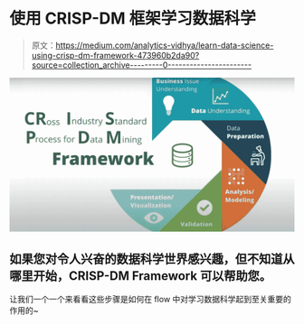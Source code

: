 # 使用 CRISP-DM 框架学习数据科学

> 原文：<https://medium.com/analytics-vidhya/learn-data-science-using-crisp-dm-framework-473960b2da90?source=collection_archive---------0----------------------->

![](img/bcf4e15d3cc95b2a6f5bdc436aa54edd.png)

## 如果您对令人兴奋的数据科学世界感兴趣，但不知道从哪里开始，CRISP-DM Framework 可以帮助您。

让我们一个一个来看看这些步骤是如何在 flow 中对学习数据科学起到至关重要的作用的~